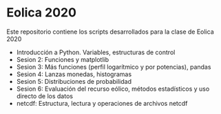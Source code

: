 # Eolica 2020
Este repositorio contiene los scripts desarrollados para la clase de Eolica 2020
* Introducción a Python. Variables, estructuras de control
* Sesion 2: Funciones y matplotlib
* Sesion 3: Más funciones (perfil logarítmico y por potencias), pandas
* Sesion 4: Lanzas monedas, histogramas
* Sesion 5: Distribuciones de probabilidad
* Sesion 6: Evaluación del recurso eólico, métodos estadísticos y uso directo de los datos
* netcdf: Estructura, lectura y operaciones de archivos netcdf
